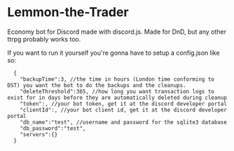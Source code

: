 # Lemmon-the-Trader
Economy bot for Discord made with discord.js. Made for DnD, but any other ttrpg probably works too.

If you want to run it yourself you're gonna have to setup a config.json like so:
```
  {
    "backupTime":3, //the time in hours (London time conforming to DST) you want the bot to do the backups and the cleanups. 
    "deleteThreshold":365, //how long you want transaction logs to exist for in days before they are automatically deleted during cleanup
    "token":, //your bot token, get it at the discord developer portal
    "clientId":, //your bot client id, get it at the discord developer portal
    "db_name":"test", //username and password for the sqlite3 database
    "db_password":"test",
    "servers":{}
  }
```
